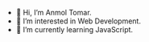 - 👋 Hi, I’m Anmol Tomar.
- 👀 I’m interested in Web Development.
- 🌱 I’m currently learning JavaScript.



